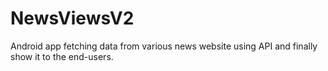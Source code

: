 # NewsViewsV2
Android app fetching data from various news website using API and finally show it to the end-users.
